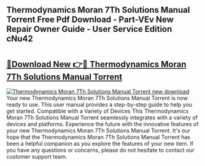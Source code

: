 ## Thermodynamics Moran 7Th Solutions Manual Torrent Free Pdf Download - Part-VEv New Repair Owner Guide - User Service Edition cNu42

# <h2><a href="http://bc54725.oget.top/?id=Thermodynamics+Moran+7Th+Solutions+Manual+Torrent">🔗Download New 👉🔴 Thermodynamics Moran 7Th Solutions Manual Torrent</a></h2>

[![Thermodynamics Moran 7Th Solutions Manual Torrent new download](https://i.imgur.com/5g1atiW.png)](http://bc54725.oget.top/?id=Thermodynamics+Moran+7Th+Solutions+Manual+Torrent)
Your new Thermodynamics Moran 7Th Solutions Manual Torrent is now ready to use. This user manual provides a step-by-step guide to help you get started. Compatible with a Variety of Devices This Thermodynamics Moran 7Th Solutions Manual Torrent seamlessly integrates with a variety of devices and platforms. Experience the future with the innovative features of your new Thermodynamics Moran 7Th Solutions Manual Torrent. It's our hope that the Thermodynamics Moran 7Th Solutions Manual Torrent has been a helpful companion as you explore the features of your new item. If you have any questions or concerns, please do not hesitate to contact our customer support team.
